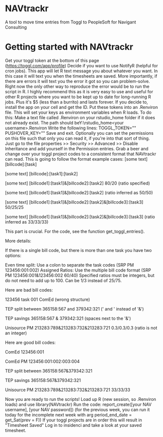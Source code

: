 # NAVtrackr
A tool to move time entries from Toggl to PeopleSoft for Navigant Consulting

# Getting started with NAVtrackr

Get your toggl token at the bottom of this page (https://toggl.com/app/profile)
Decide if you want to use NotifyR (helpful for cron jobs). This app will let R text message you about whatever you want. In this case it will text you when the timesheets are saved. More importantly, if there are errors it will text you the error it got so you can problem-solve. Right now the only other way to reproduce the error would be to run the script in R. I highly recommend this as it is very easy to use and useful for other R projects where you want to be kept up to date for long-running R jobs. Plus it's $5 (less than a burrito) and lasts forever. If you decide to, install the app on your cell and get the ID.
Put these tokens into an .Renviron file. This will set your keys as environment variables when R loads. To do this:
Make a text file called .Renviron on your rstudio_home folder if it does not already exist. The path should beY:\rstudio_home\<your username>\.Renviron
Write the following lines: TOGGL_TOKEN="<your toggl token>" PUSHOVER_KEY="<your pushover key>"
Save and exit. Optionally you can set the permissions on this file such that only you can read it, if you're into that sort of thing. Just go to the file properties >> Security >> Advanced >> Disable Inheritance and add yourself in the Permission entries.
Grab a beer and change over your toggl project codes to a consistent format that NAVtrackr can read. This is going to follow the format example cases:
[some text] [billcode]:[task] 

[some text] [billcode]:[task1]:[task2]

[some text] [billcode1]:[task1]&[billcode2]:[task2] 80/20                                               (ratio specified)

[some text] [billcode1]:[task1]&[billcode2]:[task2]                                                           (ratio inferred as 50/50)

[some text] [billcode1]:[task1]&[billcode2]:[task2]&[billcode3]:[task3] 50/25/25

[some text] [billcode1]:[task1]&[billcode2]:[task2]&[billcode3]:[task3]                       (ratio inferred as 33/33/33)

This part is crucial. For the code, see the function get_toggl_entries().

More details:

If there is a single bill code, but there is more than one task you have two options:

Even time split: Use a colon to separate the task codes (SRP PM 123456:001:002)
Assigned Ratios: Use the multiple bill code format (SRP PM 123456:001&123456:002 60/40)
Specified ratios must be integers, but do not need to add up to 100. Can be 1/3 instead of 25/75.

Here are bad bill codes:

123456 task 001 ComEd (wrong structure)

TEP split between 365158:567 and 379342:321 (' and ' instead of '&')

TEP savings 365158:567 & 379342:321 (spaces next to the '&')

Unisource PM 213283:789&213283:732&213283:721 0.3/0.3/0.3 (ratio is not an integer)

Here are good bill codes:

ComEd 123456:001

ComEd PM 123456:001:002:003:004

TEP split between 365158:567&379342:321

TEP savings 365158:567&379342:321

Unisource PM 213283:789&213283:732&213283:721 33/33/33

Now you are ready to run the scripts! Load up R (new session, so .Renviron loads) and use library(NAVtrackr)
Run the code: report_create([your NAV username], [your NAV password]) (for the previous week, you can run it today for the incomplete next week with arg period_end_date = get_Sat(prev = F))
If your toggl projects are in order this will result in "Timesheet Saved"
Log in to insidenci and take a look at your saved timesheet.
